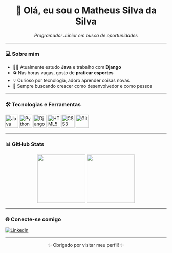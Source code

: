 <h1 align="center">👋 Olá, eu sou o Matheus Silva da Silva</h1>

<p align="center">
  <em>Programador Júnior em busca de oportunidades</em>
</p>

---

### 💻 Sobre mim

- 👨‍💻 Atualmente estudo **Java** e trabalho com **Django**
- ⚽ Nas horas vagas, gosto de **praticar esportes**
- 💡 Curioso por tecnologia, adoro aprender coisas novas
- 🚀 Sempre buscando crescer como desenvolvedor e como pessoa

---

### 🛠️ Tecnologias e Ferramentas

<p align="left">
  <img src="https://cdn.jsdelivr.net/gh/devicons/devicon/icons/java/java-original.svg" alt="Java" width="40" height="40"/>
  <img src="https://cdn.jsdelivr.net/gh/devicons/devicon/icons/python/python-original.svg" alt="Python" width="40" height="40"/>
  <img src="https://cdn.jsdelivr.net/gh/devicons/devicon/icons/django/django-plain.svg" alt="Django" width="40" height="40"/>
  <img src="https://cdn.jsdelivr.net/gh/devicons/devicon/icons/html5/html5-original.svg" alt="HTML5" width="40" height="40"/>
  <img src="https://cdn.jsdelivr.net/gh/devicons/devicon/icons/css3/css3-original.svg" alt="CSS3" width="40" height="40"/>
  <img src="https://cdn.jsdelivr.net/gh/devicons/devicon/icons/git/git-original.svg" alt="Git" width="40" height="40"/>
</p>

---

### 📊 GitHub Stats

<p align="center">
  <img src="https://github-readme-stats.vercel.app/api?username=ttheus27&show_icons=true&theme=github_dark" height="150"/>
  <img src="https://github-readme-stats.vercel.app/api/top-langs/?username=ttheus27&layout=compact&theme=github_dark" height="150"/>
</p>

---

### 🌐 Conecte-se comigo

[![LinkedIn](https://img.shields.io/badge/LinkedIn-blue?style=for-the-badge&logo=linkedin&logoColor=white)](https://www.linkedin.com/in/seu-linkedin-aqui)

---

<p align="center">✨ Obrigado por visitar meu perfil! ✨</p>
